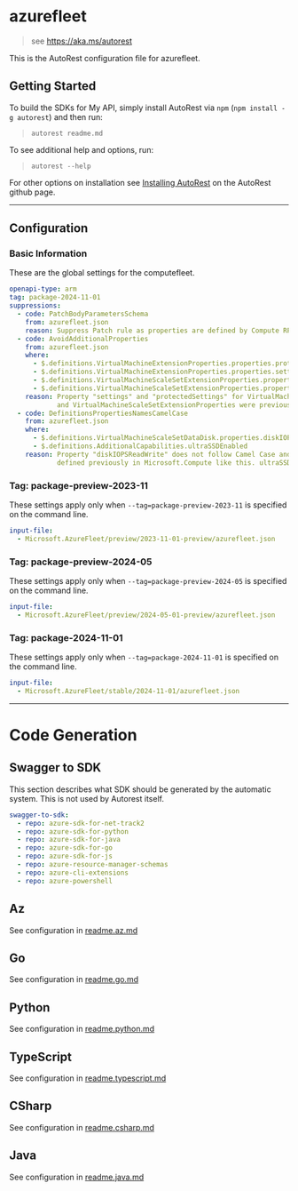 # azurefleet

> see https://aka.ms/autorest

This is the AutoRest configuration file for azurefleet.

## Getting Started

To build the SDKs for My API, simply install AutoRest via `npm` (`npm install -g autorest`) and then run:

> `autorest readme.md`

To see additional help and options, run:

> `autorest --help`

For other options on installation see [Installing AutoRest](https://aka.ms/autorest/install) on the AutoRest github page.

---

## Configuration

### Basic Information

These are the global settings for the computefleet.

```yaml
openapi-type: arm
tag: package-2024-11-01
suppressions:
  - code: PatchBodyParametersSchema
    from: azurefleet.json
    reason: Suppress Patch rule as properties are defined by Compute RP and cannot be changed in AzureFleet.
  - code: AvoidAdditionalProperties
    from: azurefleet.json
    where:
      - $.definitions.VirtualMachineExtensionProperties.properties.protectedSettings
      - $.definitions.VirtualMachineExtensionProperties.properties.settings
      - $.definitions.VirtualMachineScaleSetExtensionProperties.properties.protectedSettings
      - $.definitions.VirtualMachineScaleSetExtensionProperties.properties.settings
    reason: Property "settings" and "protectedSettings" for VirtualMachineExtension 
            and VirtualMachineScaleSetExtensionProperties were previously defined like an empty object.
  - code: DefinitionsPropertiesNamesCamelCase
    from: azurefleet.json
    where:
      - $.definitions.VirtualMachineScaleSetDataDisk.properties.diskIOPSReadWrite
      - $.definitions.AdditionalCapabilities.ultraSSDEnabled
    reason: Property "diskIOPSReadWrite" does not follow Camel Case and can't be changed as it is being 
            defined previously in Microsoft.Compute like this. ultraSSDEnabled - SSD doesn't follow camel case.
```

### Tag: package-preview-2023-11

These settings apply only when `--tag=package-preview-2023-11` is specified on the command line.

```yaml $(tag) == 'package-preview-2023-11'
input-file:
  - Microsoft.AzureFleet/preview/2023-11-01-preview/azurefleet.json
```

### Tag: package-preview-2024-05

These settings apply only when `--tag=package-preview-2024-05` is specified on the command line.

```yaml $(tag) == 'package-preview-2024-05'
input-file:
  - Microsoft.AzureFleet/preview/2024-05-01-preview/azurefleet.json
```

### Tag: package-2024-11-01

These settings apply only when `--tag=package-2024-11-01` is specified on the command line.

```yaml $(tag) == 'package-2024-11-01'
input-file:
  - Microsoft.AzureFleet/stable/2024-11-01/azurefleet.json
```

---

# Code Generation

## Swagger to SDK

This section describes what SDK should be generated by the automatic system.
This is not used by Autorest itself.

```yaml $(swagger-to-sdk)
swagger-to-sdk:
  - repo: azure-sdk-for-net-track2
  - repo: azure-sdk-for-python
  - repo: azure-sdk-for-java
  - repo: azure-sdk-for-go
  - repo: azure-sdk-for-js
  - repo: azure-resource-manager-schemas
  - repo: azure-cli-extensions
  - repo: azure-powershell
```

## Az

See configuration in [readme.az.md](./readme.az.md)

## Go

See configuration in [readme.go.md](./readme.go.md)

## Python

See configuration in [readme.python.md](./readme.python.md)

## TypeScript

See configuration in [readme.typescript.md](./readme.typescript.md)

## CSharp

See configuration in [readme.csharp.md](./readme.csharp.md)

## Java

See configuration in [readme.java.md](./readme.java.md)
